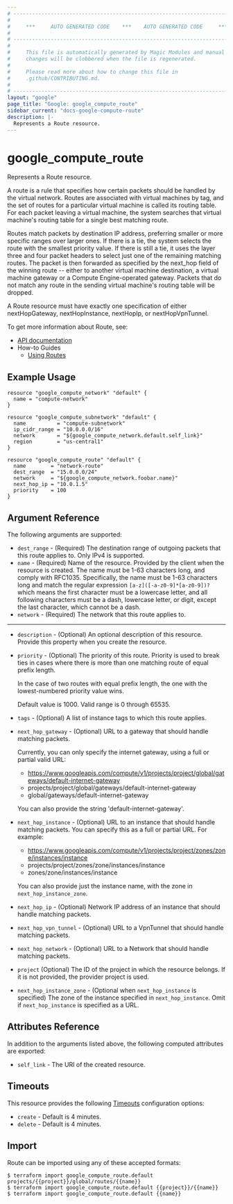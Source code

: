 ```yaml
---
# ----------------------------------------------------------------------------
#
#     ***     AUTO GENERATED CODE    ***    AUTO GENERATED CODE     ***
#
# ----------------------------------------------------------------------------
#
#     This file is automatically generated by Magic Modules and manual
#     changes will be clobbered when the file is regenerated.
#
#     Please read more about how to change this file in
#     .github/CONTRIBUTING.md.
#
# ----------------------------------------------------------------------------
layout: "google"
page_title: "Google: google_compute_route"
sidebar_current: "docs-google-compute-route"
description: |-
  Represents a Route resource.
---
```


# google\_compute\_route

Represents a Route resource.

A route is a rule that specifies how certain packets should be handled by
the virtual network. Routes are associated with virtual machines by tag,
and the set of routes for a particular virtual machine is called its
routing table. For each packet leaving a virtual machine, the system
searches that virtual machine's routing table for a single best matching
route.

Routes match packets by destination IP address, preferring smaller or more
specific ranges over larger ones. If there is a tie, the system selects
the route with the smallest priority value. If there is still a tie, it
uses the layer three and four packet headers to select just one of the
remaining matching routes. The packet is then forwarded as specified by
the next_hop field of the winning route -- either to another virtual
machine destination, a virtual machine gateway or a Compute
Engine-operated gateway. Packets that do not match any route in the
sending virtual machine's routing table will be dropped.

A Route resource must have exactly one specification of either
nextHopGateway, nextHopInstance, nextHopIp, or nextHopVpnTunnel.

To get more information about Route, see:

* [API documentation](https://cloud.google.com/compute/docs/reference/rest/v1/routes)
* How-to Guides
    * [Using Routes](https://cloud.google.com/vpc/docs/using-routes)

## Example Usage

```hcl
resource "google_compute_network" "default" {
  name = "compute-network"
}

resource "google_compute_subnetwork" "default" {
  name          = "compute-subnetwork"
  ip_cidr_range = "10.0.0.0/16"
  network       = "${google_compute_network.default.self_link}"
  region        = "us-central1"
}

resource "google_compute_route" "default" {
  name        = "network-route"
  dest_range  = "15.0.0.0/24"
  network     = "${google_compute_network.foobar.name}"
  next_hop_ip = "10.0.1.5"
  priority    = 100
}
```

## Argument Reference

The following arguments are supported:

* `dest_range` -
  (Required)
  The destination range of outgoing packets that this route applies to.
  Only IPv4 is supported.
* `name` -
  (Required)
  Name of the resource. Provided by the client when the resource is
  created. The name must be 1-63 characters long, and comply with
  RFC1035.  Specifically, the name must be 1-63 characters long and
  match the regular expression `[a-z]([-a-z0-9]*[a-z0-9])?` which means
  the first character must be a lowercase letter, and all following
  characters must be a dash, lowercase letter, or digit, except the
  last character, which cannot be a dash.
* `network` -
  (Required)
  The network that this route applies to.


- - -

* `description` -
  (Optional)
  An optional description of this resource. Provide this property
  when you create the resource.
* `priority` -
  (Optional)
  The priority of this route. Priority is used to break ties in cases
  where there is more than one matching route of equal prefix length.

  In the case of two routes with equal prefix length, the one with the
  lowest-numbered priority value wins.

  Default value is 1000. Valid range is 0 through 65535.
* `tags` -
  (Optional)
  A list of instance tags to which this route applies.
* `next_hop_gateway` -
  (Optional)
  URL to a gateway that should handle matching packets.

  Currently, you can only specify the internet gateway, using a full or
  partial valid URL:

  * https://www.googleapis.com/compute/v1/projects/project/global/gateways/default-internet-gateway
  * projects/project/global/gateways/default-internet-gateway
  * global/gateways/default-internet-gateway

  You can also provide the string 'default-internet-gateway'.
* `next_hop_instance` -
  (Optional)
  URL to an instance that should handle matching packets.
  You can specify this as a full or partial URL. For example:

  * https://www.googleapis.com/compute/v1/projects/project/zones/zone/instances/instance
  * projects/project/zones/zone/instances/instance
  * zones/zone/instances/instance

  You can also provide just the instance name, with the zone in
  `next_hop_instance_zone`.
* `next_hop_ip` -
  (Optional)
  Network IP address of an instance that should handle matching packets.
* `next_hop_vpn_tunnel` -
  (Optional)
  URL to a VpnTunnel that should handle matching packets.
* `next_hop_network` -
  (Optional)
  URL to a Network that should handle matching packets.
* `project` (Optional) The ID of the project in which the resource belongs.
    If it is not provided, the provider project is used.


* `next_hop_instance_zone` - (Optional when `next_hop_instance` is
  specified)  The zone of the instance specified in
  `next_hop_instance`.  Omit if `next_hop_instance` is specified as
  a URL.
## Attributes Reference

In addition to the arguments listed above, the following computed attributes are exported:

* `self_link` - The URI of the created resource.


## Timeouts

This resource provides the following
[Timeouts](/docs/configuration/resources.html#timeouts) configuration options:

- `create` - Default is 4 minutes.
- `delete` - Default is 4 minutes.

## Import

Route can be imported using any of these accepted formats:

```
$ terraform import google_compute_route.default projects/{{project}}/global/routes/{{name}}
$ terraform import google_compute_route.default {{project}}/{{name}}
$ terraform import google_compute_route.default {{name}}
```
